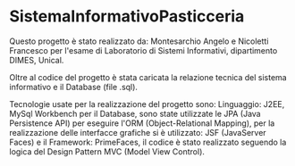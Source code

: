 # SistemaInformativoPasticceria
Questo progetto è stato realizzato da: Montesarchio Angelo e Nicoletti Francesco per l'esame di Laboratorio di Sistemi Informativi, dipartimento DIMES, Unical. 

Oltre al codice del progetto è stata caricata la relazione tecnica del sistema informativo e il Database (file .sql). 

Tecnologie usate per la realizzazione del progetto sono: 
Linguaggio: J2EE, 
MySql Workbench per il Database, 
sono state utilizzate le JPA (Java Persistence API) per eseguire l'ORM (Object-Relational Mapping), 
per la realizzazione delle interfacce grafiche si è utilizzato: JSF (JavaServer Faces) e il Framework: PrimeFaces, 
il codice è stato realizzato seguendo la logica del Design Pattern MVC (Model View Control). 
